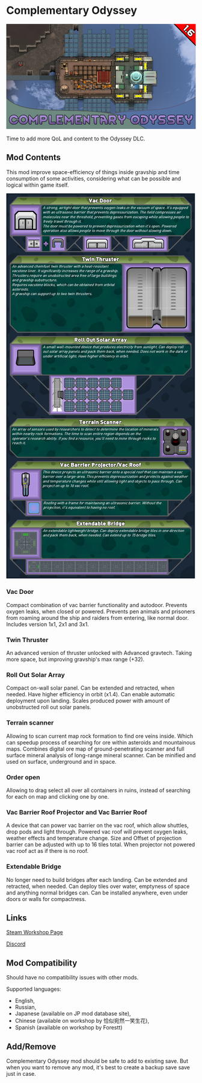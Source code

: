 # Complementary Odyssey

![Text](/Mod%20Page/Images/Complementary%20Odyssey.png)

Time to add more QoL and content to the Odyssey DLC.

## Mod Contents

This mod improve space-efficiency of things inside gravship and time consumption of some activities, considering what can be possible and logical within game itself.

![Text](/Mod%20Page/Images/Content/CODesc1.png)

### Vac Door

Compact combination of vac barrier functionality and autodoor. Prevents oxygen leaks, when closed or powered. Prevents pen animals and prisoners from roaming around the ship and raiders from entering, like normal door.
Includes version 1x1, 2x1 and 3x1.

### Twin Thruster

An advanced version of thruster unlocked with Advanced gravtech. Taking more space, but improving gravship's max range (+32).

### Roll Out Solar Array

Compact on-wall solar panel. Can be extended and retracted, when needed. Have higher efficiency in orbit (x1.4). Can enable automatic deployment upon landing. Scales produced power with amount of unobstructed roll out solar panels.

### Terrain scanner

Allowing to scan current map rock formation to find ore veins inside. Which can speedup process of searching for ore within asteroids and mountainous maps. Combines digital ore map of ground-penetrating scanner and full surface mineral analysis of long-range mineral scanner. Can be minified and used on surface, underground and in space.

### Order open

Allowing to drag select all over all containers in ruins, instead of searching for each on map and clicking one by one.

### Vac Barrier Roof Projector and Vac Barrier Roof

A device that can power vac barrier on the vac roof, which allow shuttles, drop pods and light through. Powered vac roof will prevent oxygen leaks, weather effects and temperature change. Size and Offset of projection barrier can be adjusted with up to 16 tiles total. When projector not powered vac roof act as if there is no roof.

### Extendable Bridge

No longer need to build bridges after each landing. Can be extended and retracted, when needed. Can deploy tiles over water, emptyness of space and anything normal bridges can. Can be installed anywhere, even under doors or walls for compactness.

## Links

[Steam Workshop Page](https://steamcommunity.com/sharedfiles/filedetails/?id=3546612303)

[Discord](https://discord.gg/tKsBgzzTsG)

## Mod Compatibility

Should have no compatibility issues with other mods.

Supported languages:
* English,
* Russian,
* Japanese (available on JP mod database site),
* Chinese (available on workshop by 恰似宛然一笑生花),
* Spanish (available on workshop by Forestt)

## Add/Remove

Complementary Odyssey mod should be safe to add to existing save. But when you want to remove any mod, it's best to create a backup save save just in case.
